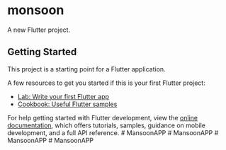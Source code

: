 # monsoon

A new Flutter project.

## Getting Started

This project is a starting point for a Flutter application.

A few resources to get you started if this is your first Flutter project:

- [Lab: Write your first Flutter app](https://docs.flutter.dev/get-started/codelab)
- [Cookbook: Useful Flutter samples](https://docs.flutter.dev/cookbook)

For help getting started with Flutter development, view the
[online documentation](https://docs.flutter.dev/), which offers tutorials,
samples, guidance on mobile development, and a full API reference.
#   M a n s o o n A P P  
 #   M a n s o o n A P P  
 #   M a n s o o n A P P  
 #   M a n s o o n A P P  
 